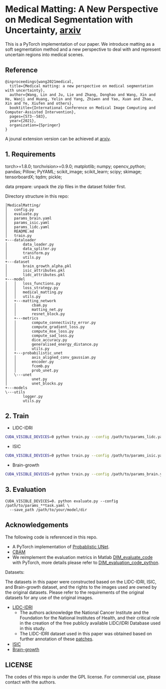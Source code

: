 # Medical Matting: A New Perspective on Medical Segmentation with Uncertainty, [arxiv](https://arxiv.org/abs/2106.09887)

This is a PyTorch implementation of our paper. We introduce matting as a soft segmentation method and a new perspective to deal with and represent uncertain regions into medical scenes. 


## Reference
```
@inproceedings{wang2021medical,
  title={Medical matting: a new perspective on medical segmentation with uncertainty},
  author={Wang, Lin and Ju, Lie and Zhang, Donghao and Wang, Xin and He, Wanji and Huang, Yelin and Yang, Zhiwen and Yao, Xuan and Zhao, Xin and Ye, Xiufen and others},
  booktitle={International Conference on Medical Image Computing and Computer-Assisted Intervention},
  pages={573--583},
  year={2021},
  organization={Springer}
}
```
A jounal extension version can be achieved at [arxiv](https://arxiv.org/abs/2106.09887v3).

## 1. Requirements

torch>=1.8.0; torchvision>=0.9.0; matplotlib; numpy; opencv_python; pandas; Pillow; PyYAML; scikit_image; scikit_learn; scipy; skimage; tensorboardX; tqdm; pickle;

data prepare: unpack the zip files in the dataset folder first.

Directory structure in this repo:
```
│MedicalMatting/
│   config.py
│   evaluate.py
│   params_brain.yaml
│   params_isic.yaml
│   params_lidc.yaml
│   README.md
│   train.py
+---dataloader
│       data_loader.py
│       data_spliter.py
│       transform.py
│       utils.py
+---dataset
│       brain_growth_alpha.pkl
│       isic_attributes.pkl
│       lidc_attributes.pkl
+---model
│   │   loss_functions.py
│   │   loss_strategy.py
│   │   medical_matting.py
│   │   utils.py
│   +---matting_network
│   │       cbam.py
│   │       matting_net.py
│   │       resnet_block.py
│   +---metrics
│   │       compute_connectivity_error.py
│   │       compute_gradient_loss.py
│   │       compute_mse_loss.py
│   │       compute_sad_loss.py
│   │       dice_accuracy.py
│   │       generalised_energy_distance.py
│   │       utils.py
│   +---probabilistic_unet
│   │       axis_aligned_conv_gaussian.py
│   │       encoder.py
│   │       fcomb.py
│   │       prob_unet.py
│   \---unet
│           unet.py
│           unet_blocks.py
+---models
\---utils
        logger.py
        utils.py
```

## 2. Train

- LIDC-IDRI
```bash
CUDA_VISIBLE_DEVICES=0 python train.py --config /path/to/params_lidc.yaml
```

- ISIC
```bash
CUDA_VISIBLE_DEVICES=0 python train.py --config /path/to/params_isic.yaml
```

- Brain-growth
```bash
CUDA_VISIBLE_DEVICES=0 python train.py --config /path/to/params_brain.yaml
```

## 3. Evaluation
```
CUDA_VISIBLE_DEVICES=0. python evaluate.py --config /path/to/params_**task.yaml \
  --save_path /path/to/your/model/dir
```

## Acknowledgements
The following code is referenced in this repo.
- A PyTorch implementation of [Probablistic UNet](https://github.com/stefanknegt/Probabilistic-Unet-Pytorch).
- [CBAM](https://github.com/Jongchan/attention-module)
- We reimplement the evaluation metrics in Matlab [DIM_evaluate_code](https://sites.google.com/view/deepimagematting) with PyTorch, more details please refer to [DIM_evaluation_code_python](https://github.com/wangsssky/DIM_evaluation_code_python).

Datasets:

The datasets in this paper were constructed based on the LIDC-IDRI, ISIC, and Brain-growth dataset, and the rights to the images used are owned by the original datasets. Please refer to the requirements of the original datasets for any use of the original images.
- [LIDC-IDRI](https://wiki.cancerimagingarchive.net/display/Public/LIDC-IDRI) 
    - The authors acknowledge the National Cancer Institute and the Foundation for the National Institutes of Health, and their critical role in the creation of the free publicly available LIDC/IDRI Database used in this study.
    - The LIDC-IDRI dataset used in this paper was obtained based on further annotation of these [patches](https://github.com/stefanknegt/Probabilistic-Unet-Pytorch).
- [ISIC](https://www.isic-archive.com/#!/topWithHeader/wideContentTop/main)
- [Brain-growth](https://qubiq21.grand-challenge.org/QUBIQ2021/)

## LICENSE

The codes of this repo is under the GPL license. For commercial use, please contact with the authors.
